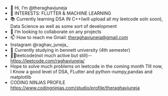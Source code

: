 - 👋 Hi, I’m @theraghavjuneja 
- 👀 INTERESTS: FLUTTER & MACHINE LEARNING
- 📚 Currently learning DSA IN C++(will upload all my leetcode soln soon), Data Science as well as some sort of development
- 💞️ I’m looking to collaborate on any projects 
- 📫 How to reach me Gmail: theraghavjuneja@gmail.com
- Instagram @raghav_juneja_
- 🏫 Currently studying in bennett university (4th semester)
- 🧑‍💻leetcode(not much active but still)-- https://leetcode.com/raghavjuneja/
- Hope to solve much problems on leetcode in the coming month
  TIll now, I Know a good level of DSA, FLutter and python-numpy,pandas and matplotlib
- CODING NINJAS PROFILE  https://www.codingninjas.com/studio/profile/theraghavjuneja
<!---
theraghavjuneja/theraghavjuneja is a ✨ special ✨ repository because its `README.md` (this file) appears on your GitHub profile.
You can click the Preview link to take a look at your changes.
--->
